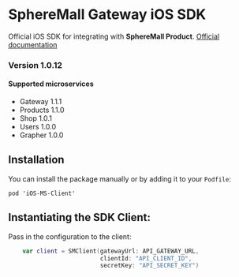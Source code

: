 # SphereMall Gateway iOS SDK
Official iOS SDK for integrating with **SphereMall Product**.
[Official documentation](https://spheremall.atlassian.net/wiki/spaces/MIC/pages)

### Version 1.0.12
#### Supported microservices
* Gateway 1.1.1
* Products 1.1.0
* Shop 1.0.1
* Users 1.0.0
* Grapher 1.0.0

## Installation
You can install the package manually or by adding it to your `Podfile`:
```
pod 'iOS-MS-Client'

```
## Instantiating the SDK Client:

Pass in the configuration to the client:

```swift
    var client = SMClient(gatewayUrl: API_GATEWAY_URL,
                          clientId: "API_CLIENT_ID",
                          secretKey: "API_SECRET_KEY")
                          
```

